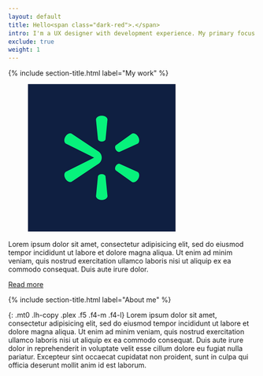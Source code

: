 ```yaml
---
layout: default
title: Hello<span class="dark-red">.</span>
intro: I'm a UX designer with development experience. My primary focus is design systems. I'm currently leading design system initiatives that scale across multiple business pillars, for the world's largest commerce company.
exclude: true
weight: 1
---
```


{% include section-title.html label="My work" %}

<div class="flex">

  <figure class="mr4" style="width:100%; min-width:200px; max-width:300px;">
    <img src="img/wgt-600.png" title="Walmart Global Tech" alt="Walmart Global Tech logo">
    <!-- <figcaption class="plex gray">Walmart Global Tech</figcaption> -->
  </figure>

  <div>
    <p class="mt0 pt0 lh-copy plex f5 f4-m f4-l">
      Lorem ipsum dolor sit amet, consectetur adipisicing elit, sed do eiusmod tempor incididunt ut labore et dolore magna aliqua. Ut enim ad minim veniam, quis nostrud exercitation ullamco laboris nisi ut aliquip ex ea commodo consequat. Duis aute irure dolor.
    </p>
    <p class="lh-copy plex f5 f4-m f4-l"><a href="">Read more</a></p>
  </div>

</div>

{% include section-title.html label="About me" %}

{: .mt0 .lh-copy .plex .f5 .f4-m .f4-l}
Lorem ipsum dolor sit amet, consectetur adipisicing elit, sed do eiusmod tempor incididunt ut labore et dolore magna aliqua. Ut enim ad minim veniam, quis nostrud exercitation ullamco laboris nisi ut aliquip ex ea commodo consequat. Duis aute irure dolor in reprehenderit in voluptate velit esse cillum dolore eu fugiat nulla pariatur. Excepteur sint occaecat cupidatat non proident, sunt in culpa qui officia deserunt mollit anim id est laborum.

<!--
<figure>
  <img src="img/coffee.jpg" alt="Coffee">
  <figcaption class="plex gray">You're addicted to coffee</figcaption>
</figure>

{% for team_member in site.team_members %}
<ul class="plex lh-copy f5">
  <li>Name: {{ team_member.name }}</li>
  <li>Role: {{ team_member.role }}</li>
  <li>Start date: {{ team_member.start }}</li>
  <li>Role: {{ team_member.role }}</li>
</ul>
{% endfor %}
-->
